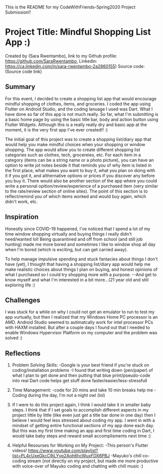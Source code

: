 This is the README for my CodeWithFriends-Spring2020 Project Submission!!

# Project Title: Mindful Shopping List App :)

Created by (Sara Rwentambo), link to my Github profile: https://github.com/SaraRwentambo, Linkedin: https://ca.linkedin.com/in/sara-rwentambo-2a2860155)
Source code: (Source code link)

## Summary

For this event, I decided to create a shopping list app that would encourage mindful shopping of clothes, items, and groceries. I coded the app using Flutter on Android Studio, and the coding lanuage I used was Dart. What I have done so far of this app is not much really. So far, what I'm submitting is a basic home page by using the basic title bar, body and action button using Flutter Widgets. Although this is a really really dry and basic app at the moment, it is the very first app I've ever created!! :) 

The initial goal of this project was to create a shopping list/diary app that would help you make mindful choices when your shopping or window shopping. The app would allow you to create different shopping list categories such as clothes, tech, grocereies, etc. For each item in a category (items can be a string name or a photo picture), you can have an option to write jot notes beside it that reminds you of why item is listed in the first place, what makes you want to buy it, what you plan on doing with it if you got it, and althernative options or prices if you discover any before you buy it. There would also be another section of the app where you could write a personal opition/review/experience of a purchased item (very similar to the rate/review section of online sites). The point of this section is to reflect/remind you of which items worked and would buy again, which didn't work, etc.

## Inspiration

Honestly since COVID-19 happened, I've noticed that I spend a lot of my time window shopping virtually and buying things I really didn't  need/wanted lol! Being quarantined and off from school (and still job hunting) made me more bored and sometimes I like to window shop all day when I'm bored (which is exciting, but can get carried away). 

To help manage impulsive spending and stuck fantacies about things I don't have (yet), I thought that having a shopping list/diary app would help me make realistic choices about things I plan on buying, and honest opinions of what I purchased so I could try shopping more with a purpose. 
--And get to know myself and what I'm interested in a bit more...(21 year old and still exploring life :)


## Challenges
I was stuck for a while on why I could not get an emulator to run to test my app vurtually, but then I realized that my Windows Home PC processor is an AMD. Android Studio seemed to autimatcally work for intel processor PCs with HAXM installed. But after a couple days I found out that I needed to enable Windows Hypervisor Platform on my computer and the problem was solved :) 

## Reflections

1. Problem Solving Skills:
-Google is your best friend if you're stuck on coding/installation problems 
-I found that writing down (pen/paper) of what I plan to get done and then putting that blue print/pseudo-code into real Dart code helps get stuff done faster/easier/less-stressfull

2. Time Management:
-code for 20 mins and take 10 min breaks help me
-Coding during the day, I'm not a night owl (lol)

3. If I were to do this project again, I think I would take it in smaller baby steps. I think that if I set goals to accomplish different aspects in my project little by little (like even just get a title bar done in one day) then I believe I would feel less stressed about coding my app. I went in with a mindset of getting entire functional sections of my app done each day. But this was my first time making an app and first time coding in Dart, I would take baby steps and reward small accomplisments next time :) 

4. Helpful Resourses for Working on My Project:
-This person's Flutter videos!  https://www.youtube.com/playlist?list=PL4cUxeGkcC9jLYyp2Aoh6hcWuxFDX6PBJ
-Mayuko's chill co-coding stream (not directly on my project, but made me more productive with voice-over of Mayuko coding and chatting with chill music :)  
